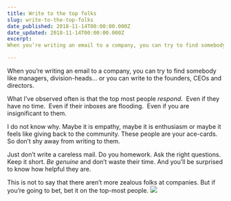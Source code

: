 ```yaml
---
title: Write to the top folks
slug: write-to-the-top-folks
date_published: 2018-11-14T00:00:00.000Z
date_updated: 2018-11-14T00:00:00.000Z
excerpt: 
When you’re writing an email to a company, you can try to find somebody like managers, division-heads… or you can write to the founders…

---
```


When you’re writing an email to a company, you can try to find somebody like managers, division-heads… or you can write to the founders, CEOs and directors.

What I’ve observed often is that the top most people *respond*. 
Even if they have no time. 
Even if their inboxes are flooding. 
Even if you are insignificant to them.

I do not know why. Maybe it is empathy, maybe it is enthusiasm or maybe it feels like giving back to the community. These people are your ace-cards. So don’t shy away from writing to them.

Just don’t write a careless mail. Do you homework. Ask the right questions. Keep it short. *Be genuine* and don’t waste their time. And you’ll be surprised to know how helpful they are.

This is not to say that there aren’t more zealous folks at companies. But if you’re going to bet, bet it on the top-most people.
![](__GHOST_URL__/content/images/downloaded_images/Write-to-the-top-folks/1-QaykX0MjC0k0Q-UGhbTxMQ.jpeg)
